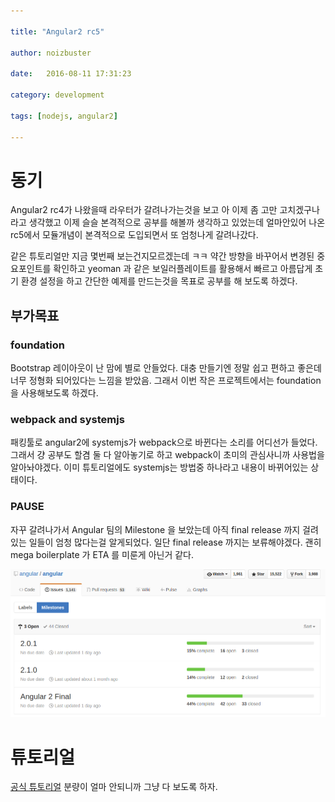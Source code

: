 ```yaml
---

title: "Angular2 rc5"

author: noizbuster

date:   2016-08-11 17:31:23

category: development

tags: [nodejs, angular2]

---
```


# 동기
Angular2 rc4가 나왔을때 라우터가 갈려나가는것을 보고 아 이제 좀 고만 고치겠구나 라고 생각했고 이제 슬슬 본격적으로 공부를 해볼까 생각하고 있었는데 얼마안있어 나온 rc5에서 모듈개념이 본격적으로 도입되면서 또 엄청나게 갈려나갔다.

같은 튜토리얼만 지금 몇번째 보는건지모르겠는데 ㅋㅋ 약간 방향을 바꾸어서 변경된 중요포인트를 확인하고 yeoman 과 같은 보일러플레이트를 활용해서 빠르고 아름답게 초기 환경 설정을 하고 간단한 예제를 만드는것을 목표로 공부를 해 보도록 하겠다.

## 부가목표

### foundation
Bootstrap 레이아웃이 난 맘에 별로 안들었다. 대충 만들기엔 정말 쉽고 편하고 좋은데 너무 정형화 되어있다는 느낌을 받았음.
그래서 이번 작은 프로젝트에서는 foundation 을 사용해보도록 하겠다.

### webpack and systemjs
패킹툴로 angular2에 systemjs가 webpack으로 바뀐다는 소리를 어디선가 들었다. 그래서 걍 공부도 할겸 둘 다 알아놓기로 하고 webpack이 초미의 관심사니까 사용법을 알아놔야겠다.
이미 튜토리얼에도 systemjs는 방법중 하나라고 내용이 바뀌어있는 상태이다.

### PAUSE
자꾸 갈려나가서 Angular 팀의 Milestone 을 보았는데 아직 final release 까지 걸려있는 일들이 엄청 많다는걸 알게되었다.
일단 final release 까지는 보류해야겠다. 괜히 mega boilerplate 가 ETA 를 미룬게 아닌거 같다.

![img-paste-20160905153900291.png](img-paste-20160905153900291.png)

# 튜토리얼
[공식 튜토리얼](https://angular.io/docs/ts/latest/quickstart.html) 분량이 얼마 안되니까 그냥 다 보도록 하자.
